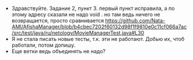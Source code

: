 * Здравствуйте. Задание 2, пункт 3. первый пункт исправила,  а по этому адресу сказали не надо void . но там ведь ничего не возвращается, просто сравнивается https://github.com/Nata-AMI/AfishaManager/blob/b4cbec7202f60132d98f1f9810e0c11cf066a7ac/src/test/java/ru/netology/MovieManagerTest.java#L30
* Я не стала писать новые тесты, т.к. эти не работают. Добью их, чтоб работали, потом допишу.
* Еще ветки ведь объединять не надо?
